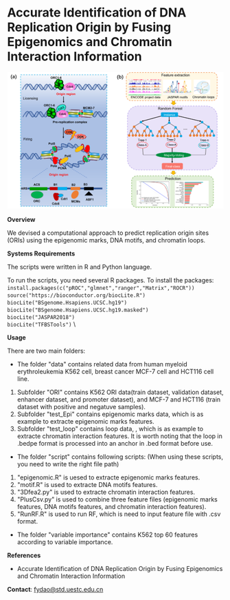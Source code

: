 # Accurate Identification of DNA Replication Origin by Fusing Epigenomics and Chromatin Interaction Information
![image](workflow.png)

**Overview**

We devised a computational approach to predict replication origin sites (ORIs) using the  epigenomic marks, DNA motifs, and chromatin loops.

**Systems Requirements**

The scripts were written in R and Python language. 

To run the scripts, you need several R packages. To install the packages:
`install.packages(c("pROC","glmnet","ranger","Matrix","ROCR"))` \
`source("https://bioconductor.org/biocLite.R")` \
`biocLite("BSgenome.Hsapiens.UCSC.hg19")` \
`biocLite("BSgenome.Hsapiens.UCSC.hg19.masked")` \
`biocLite("JASPAR2018")` \
`biocLite("TFBSTools")` \


**Usage**

There are two main folders: 
- The folder "data" contains related data from human myeloid erythroleukemia K562 cell, breast cancer MCF-7 cell and HCT116 cell line. 

1. Subfolder "ORI" contains K562 ORI data(train dataset, validation dataset, enhancer dataset, and promoter dataset), and MCF-7 and HCT116 (train dataset with positive and negatuve samples).
2. Subfolder "test_Epi" contains epigenomic marks data, which is as example to extracte epigenomic marks features.
3. Subfolder "test_loop" contains loop data, , which is as example to extracte chromatin interaction features. It is worth noting that the loop in .bedpe format is processed into an anchor in .bed format before use.


- The folder "script" contains following scripts: (When using these scripts, you need to write the right file path)
1. "epigenomic.R" is uesed to extracte epigenomic marks features.
2. "motif.R" is used to extracte DNA motifs features.
3. "3Dfea2.py" is used to extracte chromatin interaction features.
4. "PlusCsv.py" is used to combine three feature files (epigenomic marks features, DNA motifs features, and chromatin interaction features).
5. "RunRF.R" is used to run RF, which is need to input feature file with .csv format.

- The folder "variable importance" contains K562 top 60 features according to variable importance.

**References**
- Accurate Identification of DNA Replication Origin by Fusing Epigenomics and Chromatin Interaction Information


**Contact**:
fydao@std.uestc.edu.cn
